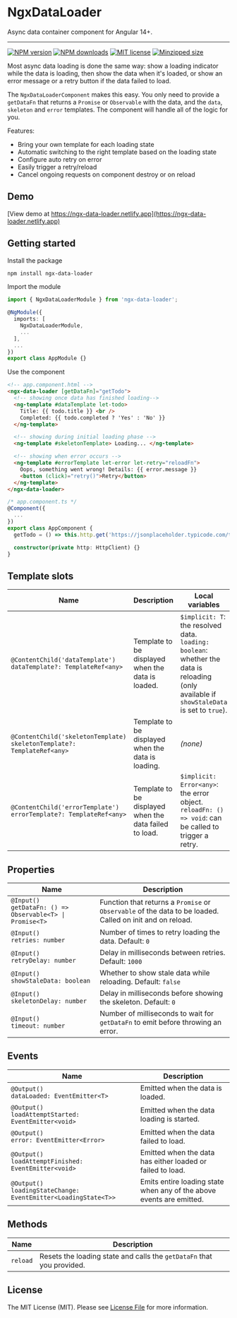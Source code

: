 # NgxDataLoader

Async data container component for Angular 14+.

<hr>

[![NPM version](https://img.shields.io/npm/v/ngx-data-loader.svg)](https://www.npmjs.com/package/ngx-data-loader)
[![NPM downloads](https://img.shields.io/npm/dm/ngx-data-loader.svg)](https://www.npmjs.com/package/ngx-data-loader)
[![MIT license](https://img.shields.io/github/license/rensjaspers/ngx-data-loader)](https://github.com/rensjaspers/ngx-data-loader/blob/main/LICENSE)
[![Minzipped size](https://img.shields.io/bundlephobia/minzip/ngx-data-loader)](https://bundlephobia.com/result?p=ngx-data-loader)

Most async data loading is done the same way: show a loading indicator while the data is loading, then show the data when it's loaded, or show an error message or a retry button if the data failed to load.

The `NgxDataLoaderComponent` makes this easy. You only need to provide a `getDataFn` that returns a `Promise` or `Observable` with the data, and the `data`, `skeleton` and `error` templates. The component will handle all of the logic for you.

Features:

- Bring your own template for each loading state
- Automatic switching to the right template based on the loading state
- Configure auto retry on error
- Easily trigger a retry/reload
- Cancel ongoing requests on component destroy or on reload

## Demo

[View demo at https://ngx-data-loader.netlify.app](https://ngx-data-loader.netlify.app)

## Getting started

Install the package

```bash
npm install ngx-data-loader
```

Import the module

```typescript
import { NgxDataLoaderModule } from 'ngx-data-loader';

@NgModule({
  imports: [
    NgxDataLoaderModule,
    ...
  ],
  ...
})
export class AppModule {}
```

Use the component

```html
<!-- app.component.html -->
<ngx-data-loader [getDataFn]="getTodo">
  <!-- showing once data has finished loading-->
  <ng-template #dataTemplate let-todo>
    Title: {{ todo.title }} <br />
    Completed: {{ todo.completed ? 'Yes' : 'No' }}
  </ng-template>

  <!-- showing during initial loading phase -->
  <ng-template #skeletonTemplate> Loading... </ng-template>

  <!-- showing when error occurs -->
  <ng-template #errorTemplate let-error let-retry="reloadFn">
    Oops, something went wrong! Details: {{ error.message }}
    <button (click)="retry()">Retry</button>
  </ng-template>
</ngx-data-loader>
```

```typescript
/* app.component.ts */
@Component({
  ...
})
export class AppComponent {
  getTodo = () => this.http.get('https://jsonplaceholder.typicode.com/todos/1');

  constructor(private http: HttpClient) {}
}
```

## Template slots

| Name                                                                          | Description                                            | Local variables                                                                                                                                 |
| ----------------------------------------------------------------------------- | ------------------------------------------------------ | ----------------------------------------------------------------------------------------------------------------------------------------------- |
| `@ContentChild('dataTemplate')`<br />`dataTemplate?: TemplateRef<any>`        | Template to be displayed when the data is loaded.      | `$implicit: T`: the resolved data.<br />`loading: boolean`: whether the data is reloading (only available if `showStaleData` is set to `true`). |
| `@ContentChild('skeletonTemplate)`<br />`skeletonTemplate?: TemplateRef<any>` | Template to be displayed when the data is loading.     | _(none)_                                                                                                                                        |
| `@ContentChild('errorTemplate')`<br />`errorTemplate?: TemplateRef<any>`      | Template to be displayed when the data failed to load. | `$implicit: Error<any>`: the error object.<br />`reloadFn: () => void`: can be called to trigger a retry.                                       |

## Properties

| Name                                                           | Description                                                                                               |
| -------------------------------------------------------------- | --------------------------------------------------------------------------------------------------------- |
| `@Input()`<br />`getDataFn: () => Observable<T> \| Promise<T>` | Function that returns a `Promise` or `Observable` of the data to be loaded. Called on init and on reload. |
| `@Input()`<br />`retries: number`                              | Number of times to retry loading the data. Default: `0`                                                   |
| `@Input()`<br />`retryDelay: number`                           | Delay in milliseconds between retries. Default: `1000`                                                    |
| `@Input()`<br />`showStaleData: boolean`                       | Whether to show stale data while reloading. Default: `false`                                              |
| `@Input()`<br />`skeletonDelay: number`                        | Delay in milliseconds before showing the skeleton. Default: `0`                                           |
| `@Input()`<br />`timeout: number`                              | Number of milliseconds to wait for `getDataFn` to emit before throwing an error.                          |

## Events

| Name                                                                 | Description                                                          |
| -------------------------------------------------------------------- | -------------------------------------------------------------------- |
| `@Output()`<br />`dataLoaded: EventEmitter<T>`                       | Emitted when the data is loaded.                                     |
| `@Output()`<br />`loadAttemptStarted: EventEmitter<void>`            | Emitted when the data loading is started.                            |
| `@Output()`<br />`error: EventEmitter<Error>`                        | Emitted when the data failed to load.                                |
| `@Output()`<br />`loadAttemptFinished: EventEmitter<void>`           | Emitted when the data has either loaded or failed to load.           |
| `@Output()`<br />`loadingStateChange: EventEmitter<LoadingState<T>>` | Emits entire loading state when any of the above events are emitted. |

## Methods

| Name     | Description                                                           |
| -------- | --------------------------------------------------------------------- |
| `reload` | Resets the loading state and calls the `getDataFn` that you provided. |

## License

The MIT License (MIT). Please see [License File](https://github.com/rensjaspers/ngx-data-loader/blob/main/LICENSE) for more information.
